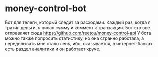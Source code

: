 # money-control-bot

Бот для телеги, который следит за расходами. 
Каждый раз, когда я тратил деньги, я писал сумму и коммент к транзакции. Бот это все отправляет сюда https://github.com/reetou/money-control-api
У бота можно также попросить статистику, но она странно работала, а переделывать мне стало лень, ибо, оказывается, в интернет-банках есть раздел аналитики и он работает круче. 
